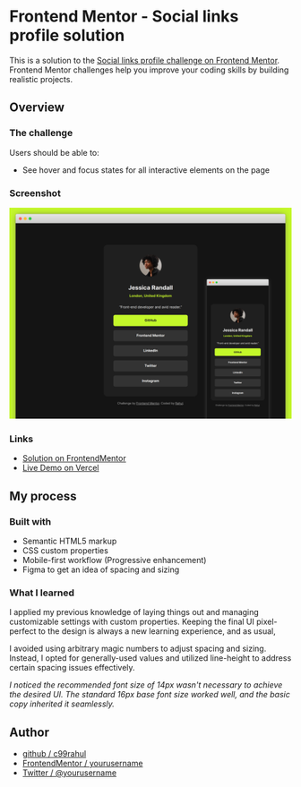 # Frontend Mentor - Social links profile solution

This is a solution to the [Social links profile challenge on Frontend Mentor](https://www.frontendmentor.io/challenges/social-links-profile-UG32l9m6dQ). Frontend Mentor challenges help you improve your coding skills by building realistic projects. 

## Overview

### The challenge

Users should be able to:

- See hover and focus states for all interactive elements on the page

### Screenshot

![](./screenshot.jpg)

### Links

- [Solution on FrontendMentor](https://your-solution-url.com)
- [Live Demo on Vercel](https://your-live-site-url.com)

## My process

### Built with

- Semantic HTML5 markup
- CSS custom properties
- Mobile-first workflow (Progressive enhancement)
- Figma to get an idea of spacing and sizing 

### What I learned

I applied my previous knowledge of laying things out and managing customizable settings with custom properties. Keeping the final UI pixel-perfect to the design is always a new learning experience, and as usual, 

I avoided using arbitrary magic numbers to adjust spacing and sizing. Instead, I opted for generally-used values and utilized line-height to address certain spacing issues effectively.

_I noticed the recommended font size of 14px wasn't necessary to achieve the desired UI. The standard 16px base font size worked well, and the basic copy inherited it seamlessly._

## Author

- [github / c99rahul](https://github.com/c99rahul)
- [FrontendMentor / yourusername](https://www.frontendmentor.io/profile/c99rahul)
- [Twitter / @yourusername](https://www.twitter.com/c99rahul)